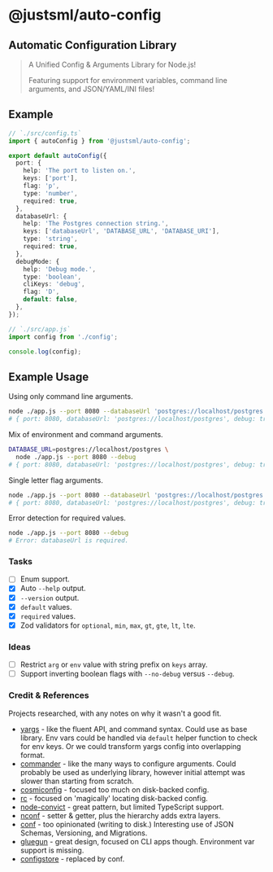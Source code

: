 # @justsml/auto-config

## Automatic Configuration Library

> A Unified Config & Arguments Library for Node.js!
>
> Featuring support for environment variables, command line arguments, and JSON/YAML/INI files!

## Example

```ts
// `./src/config.ts`
import { autoConfig } from '@justsml/auto-config';

export default autoConfig({
  port: {
    help: 'The port to listen on.',
    keys: ['port'],
    flag: 'p',
    type: 'number',
    required: true,
  },
  databaseUrl: {
    help: 'The Postgres connection string.',
    keys: ['databaseUrl', 'DATABASE_URL', 'DATABASE_URI'],
    type: 'string',
    required: true,
  },
  debugMode: {
    help: 'Debug mode.',
    type: 'boolean',
    cliKeys: 'debug',
    flag: 'D',
    default: false,
  },
});
```

```ts
// `./src/app.js`
import config from './config';

console.log(config);
```

## Example Usage

Using only command line arguments.

```bash
node ./app.js --port 8080 --databaseUrl 'postgres://localhost/postgres' --debug
# { port: 8080, databaseUrl: 'postgres://localhost/postgres', debug: true }
```

Mix of environment and command arguments.

```bash
DATABASE_URL=postgres://localhost/postgres \
  node ./app.js --port 8080 --debug
# { port: 8080, databaseUrl: 'postgres://localhost/postgres', debug: true }
```

Single letter flag arguments.

```bash
node ./app.js --port 8080 --databaseUrl 'postgres://localhost/postgres' --debug
# { port: 8080, databaseUrl: 'postgres://localhost/postgres', debug: true }
```

Error detection for required values.

```bash
node ./app.js --port 8080 --debug
# Error: databaseUrl is required.
```

### Tasks

- [ ] Enum support.
- [x] Auto `--help` output.
- [x] `--version` output.
- [x] `default` values.
- [x] `required` values.
- [x] Zod validators for `optional`, `min`, `max`, `gt`, `gte`, `lt`, `lte`.

### Ideas

- [ ] Restrict `arg` or `env` value with string prefix on `keys` array.
- [ ] Support inverting boolean flags with `--no-debug` versus `--debug`.

### Credit & References

Projects researched, with any notes on why it wasn't a good fit.

- [yargs](https://github.com/yargs/yargs) - like the fluent API, and command syntax. Could use as base library. Env vars could be handled via `default` helper function to check for env keys. Or we could transform yargs config into overlapping format.
- [commander](https://github.com/tj/commander.js) - like the many ways to configure arguments. Could probably be used as underlying library, however initial attempt was slower than starting from scratch.
- [cosmiconfig](https://github.com/davidtheclark/cosmiconfig) - focused too much on disk-backed config.
- [rc](https://github.com/dominictarr/rc) - focused on 'magically' locating disk-backed config.
- [node-convict](https://github.com/mozilla/node-convict/tree/master/packages/convict) - great pattern, but limited TypeScript support.
- [nconf](https://github.com/indexzero/nconf) - setter & getter, plus the hierarchy adds extra layers.
- [conf](https://github.com/sindresorhus/conf) - too opinionated (writing to disk.) Interesting use of JSON Schemas, Versioning, and Migrations.
- [gluegun](https://github.com/infinitered/gluegun) - great design, focused on CLI apps though. Environment var support is missing.
- [configstore](https://github.com/yeoman/configstore) - replaced by conf.
